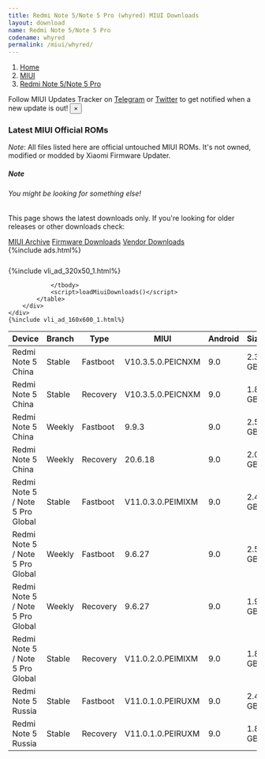 ```yaml
---
title: Redmi Note 5/Note 5 Pro (whyred) MIUI Downloads
layout: download
name: Redmi Note 5/Note 5 Pro
codename: whyred
permalink: /miui/whyred/
---
```

<nav aria-label="breadcrumb">
    <ol class="breadcrumb">
        <li class="breadcrumb-item"><a href="/">Home</a></li>
        <li class="breadcrumb-item"><a href="/miui/">MIUI</a></li>
        <li class="breadcrumb-item active" aria-current="page"><a href="/miui/whyred/">Redmi Note 5/Note 5 Pro</a></li>
    </ol>
</nav>
<div class="alert alert-primary alert-dismissible fade show" role="alert">
    Follow MIUI Updates Tracker on <a href="https://t.me/MIUIUpdatesTracker" class="alert-link">Telegram</a>
     or <a href="https://twitter.com/MiFwUpdater" class="alert-link">Twitter</a> to get notified when a new update is out!
    <button type="button" class="close" data-dismiss="alert" aria-label="Close">
        <span aria-hidden="true">&times;</span>
    </button>
</div>

### Latest MIUI Official ROMs
*Note*: All files listed here are official untouched MIUI ROMs. It's not owned, modified or modded by Xiaomi Firmware Updater.
<div class="card">
  <div class="card-body">
    <h5 class="card-title">Note</h5>
    <h6 class="card-subtitle mb-2 text-muted">You might be looking for something else!</h6>
    <p class="card-text">This page shows the latest downloads only.
     If you're looking for older releases or other downloads check:</p>
    <a href="/archive/miui/whyred/" class="card-link">MIUI Archive</a>
    <a href="/firmware/whyred/" class="card-link">Firmware Downloads</a>
    <a href="/vendor/whyred/" class="card-link">Vendor Downloads</a>
  </div>
</div>
{%include ads.html%}
<div class="row justify-content-center">
    <div class="col-10">
        <div class="table-responsive-md" style="margin-top: 25px;">
            {%include vli_ad_320x50_1.html%}
            <table id="miui" class="display dt-responsive nowrap compact table table-striped table-hover table-sm">
                <thead class="thead-dark">
                    <tr>
                        <th data-ref="device">Device</th>
                        <th data-ref="branch">Branch</th>
                        <th data-ref="type">Type</th>
                        <th data-ref="miui">MIUI</th>
                        <th data-ref="android">Android</th>
                        <th data-ref="size">Size</th>
                        <th data-ref="size">Date</th>
                        <th data-ref="link">Link</th>
                    </tr>
                </thead>
                <tbody>
                <tr><td>Redmi Note 5 China</td><td>Stable</td><td>Fastboot</td><td>V10.3.5.0.PEICNXM</td><td>9.0</td><td>2.3 GB</td><td>2019-08-16</td><td><a href="/miui/whyred/stable/V10.3.5.0.PEICNXM/">Download</a></td></tr>
<tr><td>Redmi Note 5 China</td><td>Stable</td><td>Recovery</td><td>V10.3.5.0.PEICNXM</td><td>9.0</td><td>1.8 GB</td><td>2019-08-22</td><td><a href="/miui/whyred/stable/V10.3.5.0.PEICNXM/">Download</a></td></tr>
<tr><td>Redmi Note 5 China</td><td>Weekly</td><td>Fastboot</td><td>9.9.3</td><td>9.0</td><td>2.5 GB</td><td>2019-09-04</td><td><a href="/miui/whyred/weekly/9.9.3/">Download</a></td></tr>
<tr><td>Redmi Note 5 China</td><td>Weekly</td><td>Recovery</td><td>20.6.18</td><td>9.0</td><td>2.0 GB</td><td>2020-06-18</td><td><a href="/miui/whyred/weekly/20.6.18/">Download</a></td></tr>
<tr><td>Redmi Note 5 / Note 5 Pro Global</td><td>Stable</td><td>Fastboot</td><td>V11.0.3.0.PEIMIXM</td><td>9.0</td><td>2.4 GB</td><td>2019-11-08</td><td><a href="/miui/whyred/stable/V11.0.3.0.PEIMIXM/">Download</a></td></tr>
<tr><td>Redmi Note 5 / Note 5 Pro Global</td><td>Weekly</td><td>Fastboot</td><td>9.6.27</td><td>9.0</td><td>2.5 GB</td><td>2019-06-28</td><td><a href="/miui/whyred/weekly/9.6.27/">Download</a></td></tr>
<tr><td>Redmi Note 5 / Note 5 Pro Global</td><td>Weekly</td><td>Recovery</td><td>9.6.27</td><td>9.0</td><td>1.9 GB</td><td>2019-06-28</td><td><a href="/miui/whyred/weekly/9.6.27/">Download</a></td></tr>
<tr><td>Redmi Note 5 / Note 5 Pro Global</td><td>Stable</td><td>Recovery</td><td>V11.0.2.0.PEIMIXM</td><td>9.0</td><td>1.8 GB</td><td>2019-10-30</td><td><a href="/miui/whyred/stable/V11.0.2.0.PEIMIXM/">Download</a></td></tr>
<tr><td>Redmi Note 5 Russia</td><td>Stable</td><td>Fastboot</td><td>V11.0.1.0.PEIRUXM</td><td>9.0</td><td>2.4 GB</td><td>2019-10-23</td><td><a href="/miui/whyred/stable/V11.0.1.0.PEIRUXM/">Download</a></td></tr>
<tr><td>Redmi Note 5 Russia</td><td>Stable</td><td>Recovery</td><td>V11.0.1.0.PEIRUXM</td><td>9.0</td><td>1.8 GB</td><td>2019-10-30</td><td><a href="/miui/whyred/stable/V11.0.1.0.PEIRUXM/">Download</a></td></tr>

                </tbody>
                <script>loadMiuiDownloads()</script>
            </table>
        </div>
    </div>
    {%include vli_ad_160x600_1.html%}
</div>
